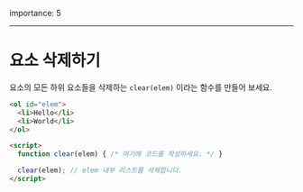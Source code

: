 importance: 5

---

# 요소 삭제하기

요소의 모든 하위 요소들을 삭제하는 `clear(elem)` 이라는 함수를 만들어 보세요.

```html run height=60
<ol id="elem">
  <li>Hello</li>
  <li>World</li>
</ol>

<script>
  function clear(elem) { /* 여기에 코드를 작성하세요. */ }

  clear(elem); // elem 내부 리스트를 삭제합니다.
</script>
```
